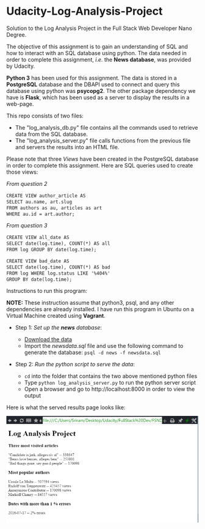 # Udacity-Log-Analysis-Project
Solution to the Log Analysis Project in the Full Stack Web Developer Nano Degree.

The objective of this assignment is to gain an understanding of SQL and how to interact with an SQL database using python. The data needed in order to complete this assignment, *i.e.* the **News database**, was provided by Udacity.

**Python 3** has been used for this assignment. The data is stored in a **PostgreSQL** database and the DBAPI used to connect and query this database using python was **psycopg2**. The other package dependency we have is **Flask**, which has been used as a server to display the results in a web-page.

This repo consists of two files:
- The "log_analysis_db.py" file contains all the commands used to retrieve data from the SQL database. 
- The "log_analysis_server.py" file calls functions from the previous file and servers the results into an HTML file. 

Please note that three *Views* have been created in the PostgreSQL database in order to complete this assignment. Here are SQL queries used to create those views: 

*From question 2*
```
CREATE VIEW author_article AS
SELECT au.name, art.slug
FROM authors as au, articles as art
WHERE au.id = art.author;
```
*From question 3*
```
CREATE VIEW all_date AS
SELECT date(log.time), COUNT(*) AS all
FROM log GROUP BY date(log.time);
```
```
CREATE VIEW bad_date AS
SELECT date(log.time), COUNT(*) AS bad
FROM log WHERE log.status LIKE '%404%'
GROUP BY date(log.time);
```
Instructions to run this program:

**NOTE:** These instruction assume that python3, psql, and any other dependencies are already installed. I have run this program in Ubuntu on a Virtual Machine created using **Vagrant**.  

- Step 1: *Set up the **news** database*: 
    - <a href="https://d17h27t6h515a5.cloudfront.net/topher/2016/August/57b5f748_newsdata/newsdata.zip"> Download the data </a>
    - Import the *newsdata.sql* file and use the following command to generate the database: `psql -d news -f newsdata.sql`
   
- Step 2: *Run the python script to serve the data*:
    - `cd` into the folder that contains the two above mentioned python files 
    - Type `python log_analysis_server.py` to run the python server script
    - Open a browser and go to http://localhost:8000 in order to view the output


Here is what the served results page looks like: 

![Results](/screenshot.PNG)

